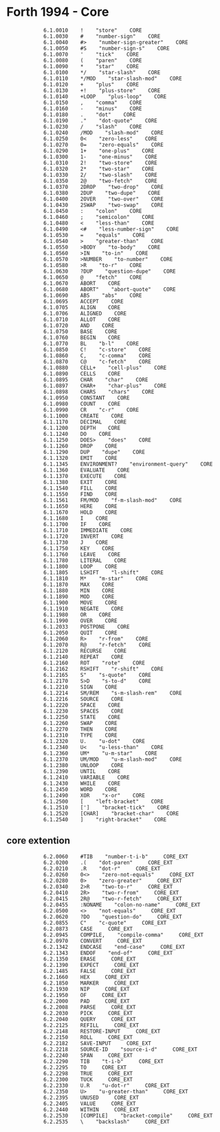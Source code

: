 
# Forth 1994 - Core    

                6.1.0010    !    "store"    CORE
                6.1.0030    #    "number-sign"    CORE
                6.1.0040    #>    "number-sign-greater"    CORE
                6.1.0050    #S    "number-sign-s"    CORE
                6.1.0070    '    "tick"    CORE
                6.1.0080    (    "paren"    CORE
                6.1.0090    *    "star"    CORE
                6.1.0100    */    "star-slash"    CORE
                6.1.0110    */MOD    "star-slash-mod"    CORE
                6.1.0120    +    "plus"    CORE
                6.1.0130    +!    "plus-store"    CORE
                6.1.0140    +LOOP    "plus-loop"    CORE
                6.1.0150    ,    "comma"    CORE
                6.1.0160    -    "minus"    CORE
                6.1.0180    .    "dot"    CORE
                6.1.0190    ."    "dot-quote"    CORE
                6.1.0230    /    "slash"    CORE
                6.1.0240    /MOD    "slash-mod"    CORE
                6.1.0250    0<    "zero-less"    CORE
                6.1.0270    0=    "zero-equals"    CORE
                6.1.0290    1+    "one-plus"    CORE
                6.1.0300    1-    "one-minus"    CORE
                6.1.0310    2!    "two-store"    CORE
                6.1.0320    2*    "two-star"    CORE
                6.1.0330    2/    "two-slash"    CORE
                6.1.0350    2@    "two-fetch"    CORE
                6.1.0370    2DROP    "two-drop"    CORE
                6.1.0380    2DUP    "two-dupe"    CORE
                6.1.0400    2OVER    "two-over"    CORE
                6.1.0430    2SWAP    "two-swap"    CORE
                6.1.0450    :    "colon"    CORE
                6.1.0460    ;    "semicolon"    CORE
                6.1.0480    <    "less-than"    CORE
                6.1.0490    <#    "less-number-sign"    CORE
                6.1.0530    =    "equals"    CORE
                6.1.0540    >    "greater-than"    CORE
                6.1.0550    >BODY    "to-body"    CORE
                6.1.0560    >IN    "to-in"    CORE
                6.1.0570    >NUMBER    "to-number"    CORE
                6.1.0580    >R    "to-r"    CORE
                6.1.0630    ?DUP    "question-dupe"    CORE
                6.1.0650    @    "fetch"    CORE
                6.1.0670    ABORT    CORE
                6.1.0680    ABORT"    "abort-quote"    CORE
                6.1.0690    ABS    "abs"    CORE
                6.1.0695    ACCEPT    CORE
                6.1.0705    ALIGN    CORE
                6.1.0706    ALIGNED    CORE
                6.1.0710    ALLOT    CORE
                6.1.0720    AND    CORE
                6.1.0750    BASE    CORE
                6.1.0760    BEGIN    CORE
                6.1.0770    BL    "b-l"    CORE
                6.1.0850    C!    "c-store"    CORE
                6.1.0860    C,    "c-comma"    CORE
                6.1.0870    C@    "c-fetch"    CORE
                6.1.0880    CELL+    "cell-plus"    CORE
                6.1.0890    CELLS    CORE
                6.1.0895    CHAR    "char"    CORE
                6.1.0897    CHAR+    "char-plus"    CORE
                6.1.0898    CHARS    "chars"    CORE
                6.1.0950    CONSTANT    CORE
                6.1.0980    COUNT    CORE
                6.1.0990    CR    "c-r"    CORE
                6.1.1000    CREATE    CORE
                6.1.1170    DECIMAL    CORE
                6.1.1200    DEPTH    CORE
                6.1.1240    DO    CORE
                6.1.1250    DOES>    "does"    CORE
                6.1.1260    DROP    CORE
                6.1.1290    DUP    "dupe"    CORE
                6.1.1320    EMIT    CORE
                6.1.1345    ENVIRONMENT?    "environment-query"    CORE
                6.1.1360    EVALUATE    CORE
                6.1.1370    EXECUTE    CORE
                6.1.1380    EXIT    CORE
                6.1.1540    FILL    CORE
                6.1.1550    FIND    CORE
                6.1.1561    FM/MOD    "f-m-slash-mod"    CORE
                6.1.1650    HERE    CORE
                6.1.1670    HOLD    CORE
                6.1.1680    I    CORE
                6.1.1700    IF    CORE
                6.1.1710    IMMEDIATE    CORE
                6.1.1720    INVERT    CORE
                6.1.1730    J    CORE
                6.1.1750    KEY    CORE
                6.1.1760    LEAVE    CORE
                6.1.1780    LITERAL    CORE
                6.1.1800    LOOP    CORE
                6.1.1805    LSHIFT    "l-shift"    CORE
                6.1.1810    M*    "m-star"    CORE
                6.1.1870    MAX    CORE
                6.1.1880    MIN    CORE
                6.1.1890    MOD    CORE
                6.1.1900    MOVE    CORE
                6.1.1910    NEGATE    CORE
                6.1.1980    OR    CORE
                6.1.1990    OVER    CORE
                6.1.2033    POSTPONE    CORE
                6.1.2050    QUIT    CORE
                6.1.2060    R>    "r-from"    CORE
                6.1.2070    R@    "r-fetch"    CORE
                6.1.2120    RECURSE    CORE
                6.1.2140    REPEAT    CORE
                6.1.2160    ROT    "rote"    CORE
                6.1.2162    RSHIFT    "r-shift"    CORE
                6.1.2165    S"    "s-quote"    CORE
                6.1.2170    S>D    "s-to-d"    CORE
                6.1.2210    SIGN    CORE
                6.1.2214    SM/REM    "s-m-slash-rem"    CORE
                6.1.2216    SOURCE    CORE
                6.1.2220    SPACE    CORE
                6.1.2230    SPACES    CORE
                6.1.2250    STATE    CORE
                6.1.2260    SWAP    CORE
                6.1.2270    THEN    CORE
                6.1.2310    TYPE    CORE
                6.1.2320    U.    "u-dot"    CORE
                6.1.2340    U<    "u-less-than"    CORE
                6.1.2360    UM*    "u-m-star"    CORE
                6.1.2370    UM/MOD    "u-m-slash-mod"    CORE
                6.1.2380    UNLOOP    CORE
                6.1.2390    UNTIL    CORE
                6.1.2410    VARIABLE    CORE
                6.1.2430    WHILE    CORE
                6.1.2450    WORD    CORE
                6.1.2490    XOR    "x-or"    CORE
                6.1.2500    [    "left-bracket"    CORE
                6.1.2510    [']    "bracket-tick"    CORE
                6.1.2520    [CHAR]    "bracket-char"    CORE
                6.1.2540    ]    "right-bracket"    CORE

## core extention

                6.2.0060    #TIB    "number-t-i-b"     CORE_EXT
                6.2.0200    .(    "dot-paren"     CORE_EXT
                6.2.0210    .R    "dot-r"     CORE_EXT
                6.2.0260    0<>    "zero-not-equals"     CORE_EXT
                6.2.0280    0>    "zero-greater"     CORE_EXT
                6.2.0340    2>R    "two-to-r"     CORE_EXT
                6.2.0410    2R>    "two-r-from"     CORE_EXT
                6.2.0415    2R@    "two-r-fetch"     CORE_EXT
                6.2.0455    :NONAME    "colon-no-name"     CORE_EXT
                6.2.0500    <>    "not-equals"     CORE_EXT
                6.2.0620    ?DO    "question-do"     CORE_EXT
                6.2.0855    C"    "c-quote"     CORE_EXT
                6.2.0873    CASE     CORE_EXT
                6.2.0945    COMPILE,    "compile-comma"     CORE_EXT
                6.2.0970    CONVERT     CORE_EXT
                6.2.1342    ENDCASE    "end-case"     CORE_EXT
                6.2.1343    ENDOF    "end-of"     CORE_EXT
                6.2.1350    ERASE     CORE_EXT
                6.2.1390    EXPECT     CORE_EXT
                6.2.1485    FALSE     CORE_EXT
                6.2.1660    HEX     CORE_EXT
                6.2.1850    MARKER     CORE_EXT
                6.2.1930    NIP     CORE_EXT
                6.2.1950    OF     CORE_EXT
                6.2.2000    PAD     CORE_EXT
                6.2.2008    PARSE     CORE_EXT
                6.2.2030    PICK     CORE_EXT
                6.2.2040    QUERY     CORE_EXT
                6.2.2125    REFILL     CORE_EXT
                6.2.2148    RESTORE-INPUT     CORE_EXT
                6.2.2150    ROLL     CORE_EXT
                6.2.2182    SAVE-INPUT     CORE_EXT
                6.2.2218    SOURCE-ID    "source-i-d"     CORE_EXT
                6.2.2240    SPAN     CORE_EXT
                6.2.2290    TIB    "t-i-b"     CORE_EXT
                6.2.2295    TO     CORE_EXT
                6.2.2298    TRUE     CORE_EXT
                6.2.2300    TUCK     CORE_EXT
                6.2.2330    U.R    "u-dot-r"     CORE_EXT
                6.2.2350    U>    "u-greater-than"     CORE_EXT
                6.2.2395    UNUSED     CORE_EXT
                6.2.2405    VALUE     CORE_EXT
                6.2.2440    WITHIN     CORE_EXT
                6.2.2530    [COMPILE]    "bracket-compile"     CORE_EXT
                6.2.2535    \    "backslash"     CORE_EXT

